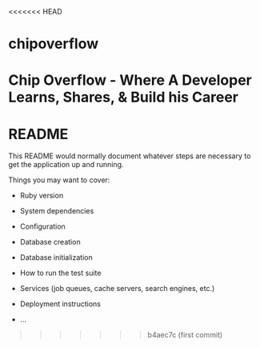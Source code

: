 <<<<<<< HEAD
# chipoverflow
Chip Overflow - Where A Developer Learns, Shares, &amp; Build his Career
=======
# README

This README would normally document whatever steps are necessary to get the
application up and running.

Things you may want to cover:

* Ruby version

* System dependencies

* Configuration

* Database creation

* Database initialization

* How to run the test suite

* Services (job queues, cache servers, search engines, etc.)

* Deployment instructions

* ...
>>>>>>> b4aec7c (first commit)
